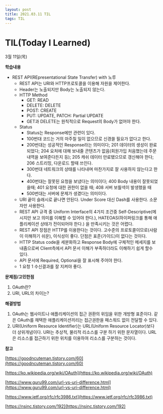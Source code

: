 ```yaml
---
layout: post
title: 2021.03.11 TIL
tags: TIL
---
```

# TIL(Today I Learned)

3월 11일(목)

**학습내용**

- REST API(REpresentational State Transfer) with 노루
    - REST API는 URI와 HTTP프로토콜을 이용해 자원을 제어한다.
    - Header는 노출되지만 Body는 노출되지 않는다.
    - HTTP Method
        - GET: READ
        - DELETE: DELETE
        - POST: CREATE
        - PUT: UPDATE, PATCH: Partial UPDATE
        - GET과 DELETE는 원칙적으로 Request의 Body가 없어야 한다.
    - Status
        - Status는 Response에만 관련이 있다.
        - 100번대 코드는 거의 마주칠 일이 없으므로 신경쓸 필요가 없다고 한다.
        - 200번대는 성공적인 Response라는 의미이다; 201  데이터의 생성이 완료되었다; 204 요처에 대해 보내줄 콘텐츠가 없음(회원가입 처음했는데 주문내역을 보여준다든지 등); 205 캐쉬 데이터 만료됐으므로 갱신해야 한다; 206 스트리밍, 다운로드 할때 쓰인다.
        - 300번대 네트워크의 상태를 나타내며 마찬가지로 잘 사용하지 않는다고 한다.
        - 400번대는 잘못된 요청을 보냈다는 의미이다; 400 Body 내용이 잘못되었을때; 401 요청에 대한 권한이 없을 때; 408 서버 보틀넥이 발생했을 때
        - 500번대는 서버에 문제가 생겼다는 의미이다.
    - URI 끝이 슬래시로 끝나면 안된다. Under Score 대신 Dash를 사용한다. 소문자만 사용한다.
    - REST API 규격 중 Uniform Interface의 4가지 조건중 Self-Descriptive(메시지만 보고 의미를 이해할 수 있어야 한다.), HATEOAS(하이퍼링크를 통해 애플리케이션 상태가 전이되어야 한다.) 을 만족시키는 것은 어렵다.
    - REST API 장점은 HTTP를 이용한다는 것이다. 고수준의 프로토콜이므로(사람이 이해하기 쉬운), 이식성이 좋다. 단점은 표준(가이드)이 없다는 것이다.
    - HTTP Status code을 세분화하고 Response Body에 구체적인 메세지를 보내줌으로써 Client측에서 API 문서 이해가 부족하더라도 이해하기 쉽게 할수 있다.
    - API 문서에 Required, Optional을 잘 표시해 주어야 한다.
    - 1 요청 1 수신결과를 잘 지켜야 좋다.

**문제점/고민한점**

1. OAuth란?
2. URI, URL의 차이는?

**해결방법**

1. OAuth는 웹사이트나 애플리케이션의 접근 권환의 위임을 위한 개방형 표준이다. 같은 OAuth를 채택한 애플리케이션끼리는 접근권한을 패스워드 없이 전달할 수 있다.
2. URI(Uniform Resource Identifier)는 URL(Uniform Resource Locator)보다 더 상위개념이다. URI는 추상적, 물리적 리소스를 구분 하기 위한 문자열이다. URL은 리소스를 접근하기 위한 위치를 이용하여 리소스를 구분하는 것이다.

**참고**

[https://goodncuteman.tistory.com/60](https://goodncuteman.tistory.com/60)

[https://ko.wikipedia.org/wiki/OAuth](https://ko.wikipedia.org/wiki/OAuth)

[https://www.guru99.com/url-vs-uri-difference.html](https://www.guru99.com/url-vs-uri-difference.html)

[https://www.ietf.org/rfc/rfc3986.txt](https://www.ietf.org/rfc/rfc3986.txt)

[https://nsinc.tistory.com/192](https://nsinc.tistory.com/192)

